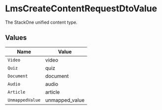 # LmsCreateContentRequestDtoValue

The StackOne unified content type.


## Values

| Name            | Value           |
| --------------- | --------------- |
| `Video`         | video           |
| `Quiz`          | quiz            |
| `Document`      | document        |
| `Audio`         | audio           |
| `Article`       | article         |
| `UnmappedValue` | unmapped_value  |